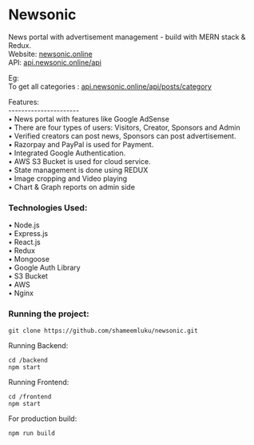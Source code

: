 # Newsonic
News portal with advertisement management - build with MERN stack &amp; Redux. <br>
Website: [newsonic.online](https://www.newsonic.online)<br>
API: [api.newsonic.online/api](https://www.api.newsonic.online/api)

Eg:<br>
To get all categories : [api.newsonic.online/api/posts/category](https://www.api.newsonic.online/api/posts/category)

Features:<br>----------------------<br>
• News portal with features like Google AdSense <br>
• There are four types of users: Visitors, Creator, Sponsors and Admin <br>
• Verified creators can post news, Sponsors can post advertisement.<br>
• Razorpay and PayPal is used for Payment.<br>
• Integrated Google Authentication.<br>
• AWS S3 Bucket is used for cloud service.<br>
• State management is done using REDUX<br>
• Image cropping and Video playing<br>
• Chart & Graph reports on admin side<br>

### Technologies Used:
• Node.js <br>
• Express.js <br>
• React.js<br>
• Redux<br>
• Mongoose<br>
• Google Auth Library<br>
• S3 Bucket<br>
• AWS<br>
• Nginx<br>

### Running the project:

```
git clone https://github.com/shameemluku/newsonic.git
```

Running Backend:
```
cd /backend
npm start
```

Running Frontend:
```
cd /frontend
npm start
```

For production build:
```
npm run build
```

